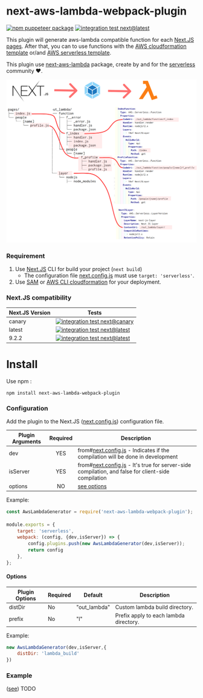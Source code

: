 # next-aws-lambda-webpack-plugin

[![npm puppeteer package](https://img.shields.io/npm/v/next-aws-lambda-webpack-plugin.svg)](https://www.npmjs.com/package/next-aws-lambda-webpack-plugin)
[![integration test next@latest](https://github.com/vincent-herlemont/next-aws-lambda-webpack-plugin/workflows/integration%20test%20next@latest/badge.svg?branch=master)](https://github.com/vincent-herlemont/next-aws-lambda-webpack-plugin/actions)

This plugin will generate aws-lambda compatible function for each [Next.JS pages](https://nextjs.org/docs/basic-features/pages). 
After that, you can to use functions with the [AWS cloudformation template](https://aws.amazon.com/cloudformation/resources/templates/) or/and [AWS serverless template](https://docs.aws.amazon.com/serverless-application-model/latest/developerguide/what-is-sam.html).

This plugin use [next-aws-lambda](https://github.com/danielcondemarin/serverless-next.js/tree/master/packages/next-aws-lambda) package,
 create by and for the [serverless](https://serverless.com/) community :heart:.

[![next-aws-lambda-webpack-plugin](./assets/next-aws-lambda-webpack-plugin.png)](https://www.npmjs.com/package/next-aws-lambda-webpack-plugin)


### Requirement

1. Use [Next.JS](https://nextjs.org/docs/getting-started) CLI for build your project (`next build`)
    * The configuration file [next.config.js](https://nextjs.org/docs/api-reference/next.config.js/build-target) must use `target: 'serverless'`.
2. Use [SAM](https://docs.aws.amazon.com/serverless-application-model/latest/developerguide/what-is-sam.html) or [AWS CLI cloudformation](https://docs.aws.amazon.com/cli/latest/reference/cloudformation/index.html) for your deployment. 

### Next.JS compatibility
| Next.JS Version | Tests |
| --------------- | ----- |
| canary          | [![integration test next@canary](https://github.com/vincent-herlemont/next-aws-lambda-webpack-plugin/workflows/integration%20test%20next@canary/badge.svg)](https://github.com/vincent-herlemont/next-aws-lambda-webpack-plugin/actions) |
| latest          | [![integration test next@latest](https://github.com/vincent-herlemont/next-aws-lambda-webpack-plugin/workflows/integration%20test%20next@latest/badge.svg?branch=master)](https://github.com/vincent-herlemont/next-aws-lambda-webpack-plugin/actions) |
| 9.2.2           | [![integration test next@latest](https://github.com/vincent-herlemont/next-aws-lambda-webpack-plugin/workflows/integration%20test%20next@9.2.2/badge.svg?branch=master)](https://github.com/vincent-herlemont/next-aws-lambda-webpack-plugin/actions) |

# Install

Use npm :
```
npm install next-aws-lambda-webpack-plugin
```

### Configuration

Add the plugin to the Next.JS ([next.config.js](https://nextjs.org/docs/api-reference/next.config.js/custom-webpack-config)) configuration file.

| Plugin Arguments    |Required       |Description|
| ------------------- |:-------------:|-----------|
| dev                 | YES           | from#[next.config.js](https://nextjs.org/docs/api-reference/next.config.js/custom-webpack-config) - Indicates if the compilation will be done in development         |
| isServer            | YES           | from#[next.config.js](https://nextjs.org/docs/api-reference/next.config.js/custom-webpack-config) - It's true for server-side compilation, and false for client-side compilation          |
| options             | NO            | [see options](#options) |

Example:
```Javascript
const AwsLambdaGenerator = require('next-aws-lambda-webpack-plugin');

module.exports = {
    target: 'serverless',
    webpack: (config, {dev,isServer}) => {
        config.plugins.push(new AwsLambdaGenerator(dev,isServer));
        return config
    },
};
```

#### Options

| Plugin Options | Required | Default      | Description                            |
| -------------- | -------- | ----------   | -------------------------------------  |
| distDir        | No       | "out_lambda" | Custom lambda build directory.         |
| prefix         | No       | "l"          | Prefix apply to each lambda directory. |

Example:
```Javascript
new AwsLambdaGenerator(dev,isServer,{
    distDir: 'lambda_build'
})
```


### Example


([see](https://github.com/vincent-herlemont/next-aws-lambda-webpack-plugin/tree/master/example)) TODO
